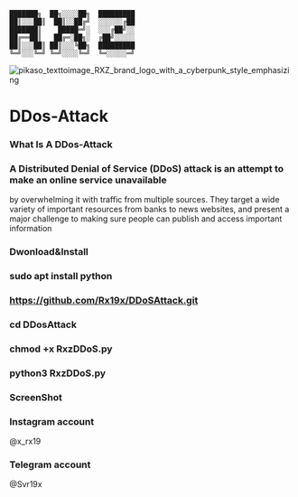     ███████╗  ██╗░░░░██╗  █████████                                        
    ██║░░░██║  ██║░░██╔╝  ░░░░░░╔██                                
    ███████║    █████═╝░  ░░░╔██╝░░
    ██╔══██║   ██╔═░██╗░  ╔██╝░░░░░
    ██║░░░██║ ██║░░░╚██╗  █████████
    ╚═╝░░░╚═╝ ╚═╝░░░░╚═╝  ╚═░░░░░═╝
                              
![pikaso_texttoimage_RXZ_brand_logo_with_a_cyberpunk_style_emphasizing](https://github.com/user-attachments/assets/c58029a8-242b-420a-a63f-195a0df403cb)

# DDos-Attack 
### What Is A DDos-Attack

### A Distributed Denial of Service (DDoS) attack is an attempt to make an online service unavailable 
by overwhelming it with traffic from multiple sources. They target a wide variety of important resources
from banks to news websites, and present a major challenge to making sure people can publish and access important information

### Dwonload&Install

### sudo apt install python

### https://github.com/Rx19x/DDoSAttack.git

### cd DDosAttack

### chmod +x RxzDDoS.py

### python3 RxzDDoS.py

### ScreenShot 


### Instagram account 

 @x_rx19

### Telegram account

 @Svr19x

